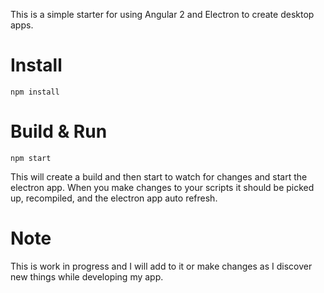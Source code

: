 
This is a simple starter for using Angular 2 and Electron to create desktop apps.

# Install

`npm install`

# Build & Run

`npm start`

This will create a build and then start to watch for changes and start the electron app. When you make changes to your scripts it should be picked up, recompiled, and the electron app auto refresh.

# Note

This is work in progress and I will add to it or make changes as I discover new things while developing my app.




